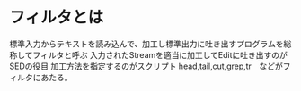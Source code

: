 フィルタとは
======
標準入力からテキストを読み込んで、加工し標準出力に吐き出すプログラムを総称してフィルタと呼ぶ
入力されたStreamを適当に加工してEditに吐き出すのがSEDの役目
加工方法を指定するのがスクリプト
head,tail,cut,grep,tr　などがフィルタにあたる。


